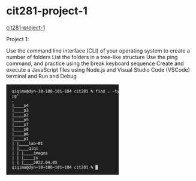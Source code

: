 # cit281-project-1
[cit281-project-1](https://github.com/UO-CIT-qiqima/cit281-project-1)

Project 1:

Use the command line interface (CLI) of your operating system to create a number of folders
List the folders in a tree-like structure
Use the ping command, and practice using the break keyboard sequence
Create and execute a JavaScript files using Node.js and Visual Studio Code (VSCode) terminal and Run and Debug

<img src="p1-tree.png" width="300px">

